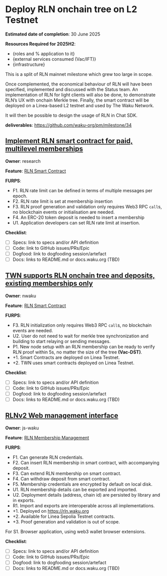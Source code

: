 # Deploy RLN onchain tree on L2 Testnet

**Estimated date of completion**: 30 June 2025

**Resources Required for 2025H2**:
- {roles and % application to it}
- {external services consumed (Vac/IFT)}
- {infrastructure}

This is a split of RLN mainnet milestone which grew too large in scope.

Once complemented, the economical behaviour of RLN will have been specified,
implemented and discussed with the Status team.
An implementation of RLN for light clients will also be done, to demonstrate RLN’s UX with onchain Merkle tree.
Finally, the smart contract will be deployed on a Linea-based L2 testnet and used by The Waku Network.

It will then be possible to design the usage of RLN in Chat SDK.

**deliverables**: https://github.com/waku-org/pm/milestone/34

## [Implement RLN smart contract for paid, multilevel memberships](https://github.com/waku-org/pm/issues/228)

**Owner**: research

**Feature**: [RLN Smart Contract](/FURPS/core/rln_smart_contract.md)

**FURPS**:

- F1. RLN rate limit can be defined in terms of multiple messages per epoch.
- F2. RLN rate limit is set at membership insertion
- F3. RLN proof generation and validation only requires Web3 RPC `call`s, no blockchain events or initialisation are needed.
- F4. An ERC-20 token deposit is needed to insert a membership
- U1. Application developers can set RLN rate limit at insertion.

**Checklist**:
- [ ] Specs: link to specs and/or API definition
- [ ] Code: link to GitHub issues/PRs/Epic
- [ ] Dogfood: link to dogfooding session/artefact
- [ ] Docs: links to README.md or docs.waku.org (TBD)

## [TWN supports RLN onchain tree and deposits, existing memberships only](https://github.com/waku-org/pm/issues/286)

**Owner**: nwaku

**Feature**: [RLN Smart Contract](/FURPS/core/rln_smart_contract.md)

**FURPS**:

- F3. RLN initialization only requires Web3 RPC `call`s, no blockchain events are needed.
- U2. User do not need to wait for merkle tree synchronization and building to start relaying
  or sending messages.
- P1. New node setup with an RLN membership can be ready to verify RLN proof within 5s,
  no matter the size of the tree **(Vac-DST)**.
- +1. Smart Contracts are deployed on Linea Testnet.
- +2. TWN uses smart contracts deployed on Linea Testnet.

**Checklist**:
- [ ] Specs: link to specs and/or API definition
- [ ] Code: link to GitHub issues/PRs/Epic
- [ ] Dogfood: link to dogfooding session/artefact
- [ ] Docs: links to README.md or docs.waku.org (TBD)

## [RLNv2 Web management interface](https://github.com/waku-org/pm/issues/281)

**Owner**: js-waku

**Feature**: [RLN Membership Management](/FURPS/application/rln_membership_management.md)

**FURPS**:

- F1. Can generate RLN credentials.
- F2. Can insert RLN membership in smart contract, with accompanying deposit.
- F3. Can extend RLN membership on smart contract.
- F4. Can withdraw deposit from smart contract.
- F5. Membership credentials are encrypted by default on local disk.
- U1. RLN membership details can be exported and imported.
- U2. Deployment details (address, chain id) are persisted by library and in exports.
- R1. Import and exports are interoperable across all implementations.
- +1. Deployed on https://rln.waku.org
- +2. Available for Linea Sepolia Testnet contracts.
- +3. Proof generation and validation is out of scope.

For S1. Browser application, using web3 wallet browser extensions.

**Checklist**:
- [ ] Specs: link to specs and/or API definition
- [ ] Code: link to GitHub issues/PRs/Epic
- [ ] Dogfood: link to dogfooding session/artefact
- [ ] Docs: links to README.md or docs.waku.org (TBD)
